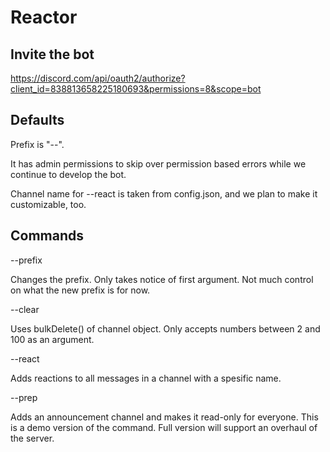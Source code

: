 # Reactor

## Invite the bot

https://discord.com/api/oauth2/authorize?client_id=838813658225180693&permissions=8&scope=bot
## Defaults

Prefix is "--".

It has admin permissions to skip over permission based errors while we continue to develop the bot.

Channel name for --react is taken from config.json, and we plan to make it customizable, too.

## Commands

--prefix

Changes the prefix. Only takes notice of first argument. Not much control on what the new prefix is for now.

--clear

Uses bulkDelete() of channel object. Only accepts numbers between 2 and 100 as an argument.

--react

Adds reactions to all messages in a channel with a spesific name.

--prep

Adds an announcement channel and makes it read-only for everyone. This is a demo version of the command. Full version will support an overhaul of the server.


